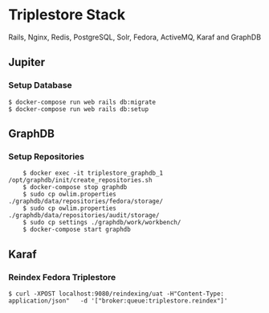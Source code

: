 # Triplestore Stack
Rails, Nginx, Redis, PostgreSQL, Solr, Fedora, ActiveMQ, Karaf and GraphDB

## Jupiter
### Setup Database

```shell
$ docker-compose run web rails db:migrate
$ docker-compose run web rails db:setup
```

## GraphDB
### Setup Repositories

```shell
    $ docker exec -it triplestore_graphdb_1 /opt/graphdb/init/create_repositories.sh
    $ docker-compose stop graphdb
    $ sudo cp owlim.properties ./graphdb/data/repositories/fedora/storage/
    $ sudo cp owlim.properties ./graphdb/data/repositories/audit/storage/
    $ sudo cp settings ./graphdb/work/workbench/
    $ docker-compose start graphdb
```

## Karaf
### Reindex Fedora Triplestore

```shell
$ curl -XPOST localhost:9080/reindexing/uat -H"Content-Type: application/json"   -d '["broker:queue:triplestore.reindex"]'
```